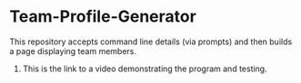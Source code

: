 # Team-Profile-Generator
This repository accepts command line details (via prompts) and then builds a page displaying team members.

1. This is the link to a video demonstrating the program and testing.
 



